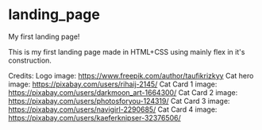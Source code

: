 # landing_page
My first landing page!

This is my first landing page made in HTML+CSS using mainly flex in it's construction.


Credits:
Logo image: https://www.freepik.com/author/taufikrizkyy
Cat hero image: https://pixabay.com/users/rihaij-2145/
Cat Card 1 image: https://pixabay.com/users/darkmoon_art-1664300/
Cat Card 2 image: https://pixabay.com/users/photosforyou-124319/
Cat Card 3 image: https://pixabay.com/users/navigirl-2290685/
Cat Card 4 image: https://pixabay.com/users/kaeferknipser-32376506/